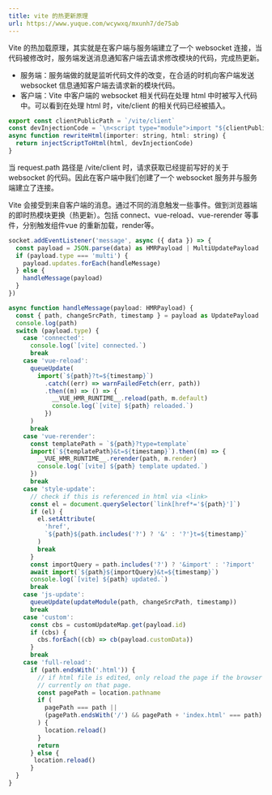 ```yaml
---
title: vite 的热更新原理
url: https://www.yuque.com/wcywxq/mxunh7/de75ab
---
```


Vite 的热加载原理，其实就是在客户端与服务端建立了一个 websocket 连接，当代码被修改时，服务端发送消息通知客户端去请求修改模块的代码，完成热更新。

- 服务端：服务端做的就是监听代码文件的改变，在合适的时机向客户端发送 websocket 信息通知客户端去请求新的模块代码。
- 客户端：Vite 中客户端的 websocket 相关代码在处理 html 中时被写入代码中。可以看到在处理 html 时，vite/client 的相关代码已经被插入。

```javascript
export const clientPublicPath = `/vite/client`
const devInjectionCode = `\n<script type="module">import "${clientPublicPath}"</script>\n`
async function rewriteHtml(importer: string, html: string) {
  return injectScriptToHtml(html, devInjectionCode)
}
```

当 request.path 路径是 /vite/client 时，请求获取已经提前写好的关于 websocket 的代码。因此在客户端中我们创建了一个 websocket 服务并与服务端建立了连接。

Vite 会接受到来自客户端的消息。通过不同的消息触发一些事件。做到浏览器端的即时热模块更换（热更新）。包括 connect、vue-reload、vue-rerender 等事件，分别触发组件vue 的重新加载，render等。

```javascript
socket.addEventListener('message', async ({ data }) => {
  const payload = JSON.parse(data) as HMRPayload | MultiUpdatePayload
  if (payload.type === 'multi') {
    payload.updates.forEach(handleMessage)
  } else {
    handleMessage(payload)
  }
})

async function handleMessage(payload: HMRPayload) {
  const { path, changeSrcPath, timestamp } = payload as UpdatePayload
  console.log(path)
  switch (payload.type) {
    case 'connected':
      console.log(`[vite] connected.`)
      break
    case 'vue-reload':
      queueUpdate(
        import(`${path}?t=${timestamp}`)
          .catch((err) => warnFailedFetch(err, path))
          .then((m) => () => {
            __VUE_HMR_RUNTIME__.reload(path, m.default)
            console.log(`[vite] ${path} reloaded.`)
          })
      )
      break
    case 'vue-rerender':
      const templatePath = `${path}?type=template`
      import(`${templatePath}&t=${timestamp}`).then((m) => {
        __VUE_HMR_RUNTIME__.rerender(path, m.render)
        console.log(`[vite] ${path} template updated.`)
      })
      break
    case 'style-update':
      // check if this is referenced in html via <link>
      const el = document.querySelector(`link[href*='${path}']`)
      if (el) {
        el.setAttribute(
          'href',
          `${path}${path.includes('?') ? '&' : '?'}t=${timestamp}`
        )
        break
      }
      const importQuery = path.includes('?') ? '&import' : '?import'
      await import(`${path}${importQuery}&t=${timestamp}`)
      console.log(`[vite] ${path} updated.`)
      break
    case 'js-update':
      queueUpdate(updateModule(path, changeSrcPath, timestamp))
      break
    case 'custom':
      const cbs = customUpdateMap.get(payload.id)
      if (cbs) {
        cbs.forEach((cb) => cb(payload.customData))
      }
      break
    case 'full-reload':
      if (path.endsWith('.html')) {
        // if html file is edited, only reload the page if the browser is
        // currently on that page.
        const pagePath = location.pathname
        if (
          pagePath === path ||
          (pagePath.endsWith('/') && pagePath + 'index.html' === path)
        ) {
          location.reload()
        }
        return
      } else {
       location.reload()
      }
  }
}
```
